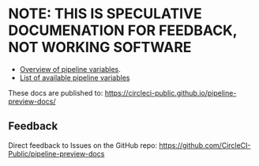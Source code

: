 # NOTE: THIS IS SPECULATIVE DOCUMENATION FOR FEEDBACK, NOT WORKING SOFTWARE


* [Overview of pipeline variables](pipeline_variables_overview.md).
* [List of available pipeline variables](pipeline_variables_reference.md)


These docs are published to: <https://circleci-public.github.io/pipeline-preview-docs/>

## Feedback
Direct feedback to Issues on the GitHub repo: https://github.com/CircleCI-Public/pipeline-preview-docs
